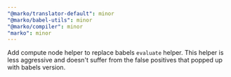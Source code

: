 ```yaml
---
"@marko/translator-default": minor
"@marko/babel-utils": minor
"@marko/compiler": minor
"marko": minor
---
```


Add compute node helper to replace babels `evaluate` helper. This helper is less aggressive and doesn't suffer from the false positives that popped up with babels version.
